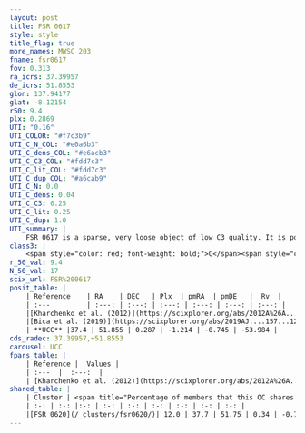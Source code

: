 ```yaml
---
layout: post
title: FSR 0617
style: style
title_flag: true
more_names: MWSC 203
fname: fsr0617
fov: 0.313
ra_icrs: 37.39957
de_icrs: 51.8553
glon: 137.94177
glat: -8.12154
r50: 9.4
plx: 0.2869
UTI: "0.16"
UTI_COLOR: "#f7c3b9"
UTI_C_N_COL: "#e0a6b3"
UTI_C_dens_COL: "#e6acb3"
UTI_C_C3_COL: "#fdd7c3"
UTI_C_lit_COL: "#fdd7c3"
UTI_C_dup_COL: "#a6cab9"
UTI_C_N: 0.0
UTI_C_dens: 0.04
UTI_C_C3: 0.25
UTI_C_lit: 0.25
UTI_C_dup: 1.0
UTI_summary: |
    FSR 0617 is a sparse, very loose object of low C3 quality. It is poorly studied in the literature, with no articles listed in the last 6 years.<br><br>This object shares a small percentage of members with at least one entry reported in the same catalogue.<br><br><span style="color: #99180f; font-weight: bold;">Warning: </span>contains less than 25 stars with <i>P>0.5</i> estimated.
class3: |
    <span style="color: red; font-weight: bold;">C</span><span style="color: red; font-weight: bold;">C</span>
r_50_val: 9.4
N_50_val: 17
scix_url: FSR%200617
posit_table: |
    | Reference    | RA    | DEC   | Plx  | pmRA  | pmDE   |  Rv  |
    | :---         | :---: | :---: | :---: | :---: | :---: | :---: |
    |[Kharchenko et al. (2012)](https://scixplorer.org/abs/2012A%26A...543A.156K) | 37.417 | 51.895 | -- | 1.73 | 0.53 | -- |
    |[Bica et al. (2019)](https://scixplorer.org/abs/2019AJ....157...12B) | 37.424 | 51.894 | -- | -- | -- | -- |
    | **UCC** |37.4 | 51.855 | 0.287 | -1.214 | -0.745 | -53.984 | 
cds_radec: 37.39957,+51.8553
carousel: UCC
fpars_table: |
    | Reference |  Values |
    | :---  |  :---:  |
    | [Kharchenko et al. (2012)](https://scixplorer.org/abs/2012A%26A...543A.156K) | `e_bv=0.279, distance=4000, log_age=9.25` |
shared_table: |
    | Cluster | <span title="Percentage of members that this OC shares with the ones listed">%</span>   | RA   | DEC   | Plx   | pmRA  | pmDE  | Rv | UTI |
    | :-: | :-: |:-: | :-: | :-: | :-: | :-: | :-: | :-: |
    |[FSR 0620](/_clusters/fsr0620/)| 12.0 | 37.7 | 51.75 | 0.34 | -0.77 | -1.16 | -46.04 |0.18 |
---
```

